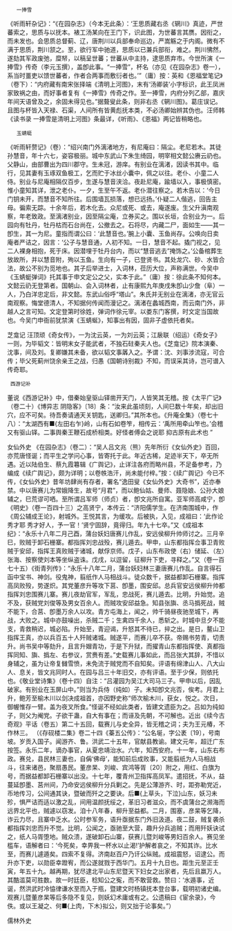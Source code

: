 <!-- { "loadSidebar": true } -->
       一捧雪
《听雨轩杂记》：“《在园杂志》（今本无此条）：‘王思质藏右丞《辋川》真迹，严世蕃索之，思质与以抚本。裱工汤某向在王门下，识此图，为世蕃言其赝。因衔之，而未发也。会思质总督蓟、辽，唐荆川以兵部奉命巡边，严嵩觞之于内阁。微有不满于思质，荆川颔之。至，欲行军中驰道，思质以已兼兵部衔，难之。荆川怫然，遂劾其军政废弛，糜帑，以稿呈世蕃；世蕃从中主持，逮思质弃市。今世所演《一捧雪》传奇（李元玉撰），盖卽此事。“一捧雪”，杯名（亦见《在园杂志》卷一），系当时畺吏以馈世蕃者，作者合两事而敷衍者也。’”（庸）按：英和《恩福堂笔记》（卷下）：“内府藏有南宋张择端《清明上河图》，末有‘汤卿装’小字标识，此王凤洲家致祸之由，而好事者复有《一捧雪》传奇之作。至一捧雪，内府分列乙部，嘉庆年间天语曾及之，余固未得见也。”据聱叟此条，则非右丞《辋川图》。葛庄误记。且图与杯皆入天禄、石渠，人间所有皆黄彪抚本类，不必汤卿始辨其伪也。汪师韩《读书录 一捧雪是清明上河图》条最详，《听雨》、《恩福》两记皆稍略也。

       玉蜻蜓
《听雨轩赘记》（卷）：“绍兴南门外漓渚地方，有尼庵曰：隔尘。老尼若木。其徒孙慧音，年十六七，姿容极丽。城中东武山下朱生绮园，明宰相文懿公赓云礽也。父静山，由部曹出为四川郡守。生未冠，游庠。有别业在漓渚，因读书其中。临行，见其妻有玉琢双鱼极工，乞而贮于冰丝小囊中，佩之以往。老仆、小童二人侍。别业与尼庵相隔仅百步，生遂与慧音浃洽。夜赴尼庵，踰墙以入，事极慎密。惟小童知其详，泄之老仆。一夕，生至午不返。老仆潜往察之。若木告以：‘今日门钥未开，而慧音不知所往。后围墙瓦损落，想已远扬。’仆疑二人偕逃，回告主母。徧索无踪。十余年后，若木化去。众尼或死、或去，庵遂废。生父升滇南观察，年老致政。至漓渚别业，因至隔尘庵，立券买之。围以长垣，合别业为一。后园向有牡丹，牡丹枯而石台尚在，公撤去之。石将尽，内藏二尸，面如生——其一卽生，其一为尼。童指而谓公曰：‘此慧音也。’腕上小囊、玉鱼尚存。公唤向日卖庵者严诘之，因言：‘公子与慧音通，人初不知。一日，慧音不起。撬门视之，见二人裸身相抱，死于床。因潜埋于牡丹台内，而以“慧音逃去”掩饰之。’公备棺葬生放故所，并以慧音附，殉以玉鱼。生向有一子，已登贤书。其处龙穴、砂、水皆合法，故公不别为觅地也。其子后举进士，入词林，莅历大位，声称满世。今吴中《玉蜻蜓弹词》托其事于申文定公之父，实本于此。”（庸）按：徐此条不知何本。文懿云礽无登第者。国朝山、会入词林者，止有康熙九年庚戌朱卽山少詹（阜）一人，乃白洋忠定后，非文懿。东武山俗呼“塔山”。朱氏并无别业在漓渚，亦无官云南观察。悔堂德清人，不知据何传闻而漫记之。漓渚在蠡城西南，而云南门外，非越人之言可知。文定登第时徐姓，弹词作徐元宰。以娄东门客撰，时文定当国故也。今吴门申衙前犹禁演《玉蜻蜒》，知事出有因，固非子虚依托者矣。

芝龛记
汪顶顽《奇女传》，一为沈云英，一为刘云英；江扆联（绍运）《奇女子》一则，为毕韬文：皆明末女子能武者，不独石砫秦夫人也。《芝龛记》院本演秦、沈事，间及刘。复卿嫌其未备，欲以韬文事羼入之。予谓：沈、刘事涉流寇，可合传；毕父死蓟州饶余亲王之战，归愚《国朝诗别裁》不知，而误采其诗，岂可谱入传奇耶。

     西游记补
董说《西游记补》中，借秦始皇驱山铎凿开天门，人皆笑其无稽。按《太平广记》（卷二十）《博异志 阴隐客》〔18〕条：“汝来此虽顷刻，人间巳数十年矣，却出旧穴，应不可矣。待吾奏请通天关钥匙，送卿归。”其所本也。《升庵全集》（卷七十八）：“太湖西有■{左田右乍}岭，山有石如卷笮，相传云：‘禹所用牵山笮也。’会稽又有驱山铎。二事舆秦王鞭石成桥相类。好怪者傅会之说耶 抑古原有此术也 ”

女仙外史
《在园杂志》（卷二）：“吴人吕文兆（熊）先年所衍《女仙外史》百回，亦荒唐怪诞；而平生之学问心事，皆寄托于此。年近古稀，足迹半天下，卒无所遇。近以陆伯生、蔡九霞篹辑《广舆记》，止详注各府而略州县，不足备参考，乃编成《续广舆记》，颇为详明；以卷帙浩汗，尚未能付梓。”按：《续广舆记》今已不传，《女仙外史》昔年坊肆尚有存者，署名“逸田叟《女仙外史》大奇书”，近亦奉禁。中以唐赛儿为常娥降生，故号“月君”，而以鲍仙姑、曼师、聂隐娘、公孙大娘辅之，巳荒谬可哂。至所谓吕军师（师贞）者，卽文兆所自寓。亚军师高咸宁，卽《明史》（卷一百四十三）之高贤宁，本传云：“济阳儒学生。在济南围城中，作《周公辅成王论》，射城外。王悦其言，为缓攻。后被执，入见，成祖曰：‘此作论秀才耶 秀才好人，予一官！’贤宁固辞，竟得归。年九十七卒。”又《成祖本纪》：“永乐十八年二月己酉，蒲台妖妇唐赛儿作乱，安远侯柳升帅师讨之。三月辛巳，败贼于卸石栅寨。都指挥刘忠战殁，赛儿遁去。甲申，山东都指挥佥事卫青败贼于安邱，指挥王真败贼于诸城，献俘京师。戊子，山东布政使（右）储延、（左）张海、按察使刘本等坐纵盗诛。戊戌，以逗留，征柳升下吏，寻释之。”又（卷一百七十五）《街青列传》：“永乐十八年二月，蒲台妖妇林三妻唐赛儿作乱。自言得石函中宝书、神剑。役鬼神，翦纸作人马相战斗。徒众数千，据益都卸石栅寨。指挥高凤败殁，势遂炽。其党董彦升等攻下莒、卽墨，围安邱。总兵官安远侯柳升帅都指挥刘忠围赛儿寨。赛儿夜劫官军，军乱，忠战死，赛儿遁去。比明，升始觉。追不及，获贼党刘俊等及男女百余人。而贼攻安邱益急。知县张旟、丞马撝死战，贼不能下，合莒、卽墨万余人以攻。青方屯海上，闻之，帅千骑昼夜驰至城下，再战，大败之。城中亦鼓噪出，杀贼二千；生禽四千余人，悉斩之。时城中旦夕不能支，青救稍迟，城必陷。升始至，青迎谒，升怒其不待已，捽之出。是日，鳌山卫指挥王真，亦以兵百五十人歼贼诸城。贼遂平，而赛儿卒不获。帝赐书劳青，切责升。尚书吴中等劾升，且言升媢青功，于是下升狱，而擢青山东都指挥使、真都指挥同知、旟、撝左、右参议，赏赉有差。”史载赛儿事如此，而吕张大其辞，不惜以身辅之，虽为让帝复雠雪愤，未免流于贼党而不自知矣。评语有绵津山人、八大山人、息关，皆文兆同时人。在园与吕三十年旧交，亦有评语。至于少保，则依托也。《敬业堂诗集》（卷十四）自注：“吕灌园为吴江大司马三子。甲申以后，因乱破家。有别业在玉屏山中。”则当为兵侍（纯如）子。未知卽文兆否，俟考。月君上升，鲍芳至榆木川以剑决成祖首，亦因野史称“师次榆木川，获女，悦之。次日，御幄惟存一臂。盖为夜叉所食。”怪诞不经如此类者，皆建文遗臣为之。吕如为纯如子，则父为阉党。子欲干蛊，自大有事在；而诬及先朝，不可解也。近出《续今古奇观》平话（卷五）第二十五回，载赛儿与史全异，皆无稽之词；夫为王元椿，不作林三。
（《存砚楼二集》卷二十四《蓁五公传》：“公名埏，字公袤〔19〕，号南坡。岁贡入国子。闻游齐、鲁。洪武二十五年，官献县教谕。建文元年，超迁广东按签。永乐二年，谪办事官，从夏忠靖治水。六年，知西安府。十一年，山东右布政。赛兑，县民林三妻也，自偁‘佛母’，能知前后成败事，又能翦纸为人马相战斗，往来诸邑，聚扇愚民。董彦杲、刘峻、宾鸿等胥〔20〕附之，用红、白旗为号，而据益都卸石栅寨以出没。十七年，覆青州卫指挥高凤军。遣招抚，不从，益蔓延卽墨、莒州间，乃命安远侯柳升分兵剿之。先是公薄游齐、时，距弥勒党近，币地传习，公间通其诀，暨破而歼之之要诀。后■{上草头，下泣}山东，妖习未殄，惧严诘而适以激之乱，间用温颜抚绥之，革旧习者滋众，而不虞蒲台之濒海而远界北平也，贼遽以窃发。洎十八年春，柳升至益都。二月，围塞，彦杲等乞降，诈云力尽，且寨中乏水。公时参军务，语升亟据东门外旧汲道。夜二鼓，贼复袭杀都指挥刘忠而升不觉。比明，公闻之，亟驰至大营，趣升分兵追贼；而用歼妖诀试之，纸人马胥堕地。贼众溃，遂破卸石山寨，获赛儿暨刘峻等男妇百余人。赛见坐槛车，语解者曰：‘今死矣，幸畀我一杯水以止渴!’护解者哀之，不知其诈。比水至，而赛儿遽遁矣。四索不复得。济南赵百户乃讦公纵贼。成祖震怒，诏逮公。而升亦下吏，以勋臣幸蹬宥，而公遂就戮于西华门。五月十九日也。距生元至正壬寅，年五十九。越再期，犹尽逮北平山东尼暨天下妇女之出家者，先后且嬴万人。其酷滥莫可胜数。故一时廷臣，稔知公之寃，而不敢营救。赞曰：‘水遁事，近诞，然洪武时冷恊律谦水至而入于瓶，暨建文时杨镇抚本登台事，载明初诸史编。观赛儿暨董彦杲等后多隐不复见，则妖幻术庸或有之。公遗稿曰《宦余录》，今佚。或以王凝之、何■{上肉，下木}拟公，则又拙于论事矣。”）

儒林外史 
